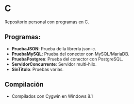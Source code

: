 # C
Repositorio personal con programas en C.

## Programas:
* **PruebaJSON**: Prueba de la librería json-c.
* **PruebaMySQL**: Prueba del conector con MySQL/MariaDB.
* **PruebaPostgres**: Prueba del conector con PostgreSQL.
* **ServidorConcurrente**: Servidor multi-hilo.
* **SinTitulo**: Pruebas varias.

## Compilación
* Compilados con Cygwin en Windows 8.1